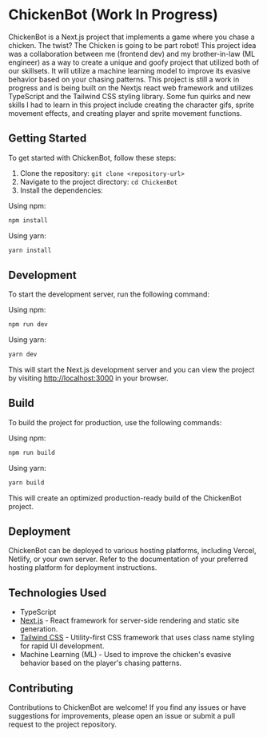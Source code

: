 # ChickenBot (Work In Progress)

ChickenBot is a Next.js project that implements a game where you chase a chicken. The twist? The Chicken is going to be part robot! This project idea was a collaboration between me (frontend dev) and my brother-in-law (ML engineer) as a way to create a unique and goofy project that utilized both of our skillsets. It will utilize a machine learning model to improve its evasive behavior based on your chasing patterns. This project is still a work in progress and is being built on the Nextjs react web framework and utilizes TypeScript and the Tailwind CSS styling library. Some fun quirks and new skills I had to learn in this project include creating the character gifs, sprite movement effects, and creating player and sprite movement functions.

## Getting Started

To get started with ChickenBot, follow these steps:

1. Clone the repository: `git clone <repository-url>`
2. Navigate to the project directory: `cd ChickenBot`
3. Install the dependencies:

Using npm:
```bash
npm install
```

Using yarn:
```bash
yarn install
```

## Development

To start the development server, run the following command:

Using npm:
```bash
npm run dev
```

Using yarn:
```bash
yarn dev
```

This will start the Next.js development server and you can view the project by visiting [http://localhost:3000](http://localhost:3000) in your browser.

## Build

To build the project for production, use the following commands:

Using npm:
```bash
npm run build
```

Using yarn:
```bash
yarn build
```

This will create an optimized production-ready build of the ChickenBot project.

## Deployment

ChickenBot can be deployed to various hosting platforms, including Vercel, Netlify, or your own server. Refer to the documentation of your preferred hosting platform for deployment instructions.

## Technologies Used

- TypeScript
- [Next.js](https://nextjs.org/) - React framework for server-side rendering and static site generation.
- [Tailwind CSS](https://tailwindcss.com/) - Utility-first CSS framework that uses class name styling for rapid UI development.
- Machine Learning (ML) - Used to improve the chicken's evasive behavior based on the player's chasing patterns.

## Contributing

Contributions to ChickenBot are welcome! If you find any issues or have suggestions for improvements, please open an issue or submit a pull request to the project repository.
